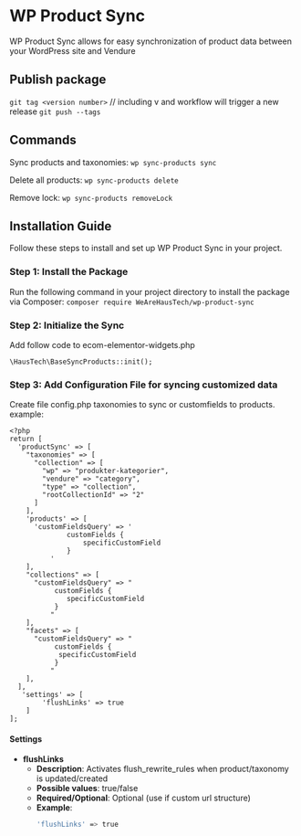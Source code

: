 # WP Product Sync

WP Product Sync allows for easy synchronization of product data between your WordPress site and Vendure

## Publish package

`git tag <version number>` // including v and workflow will trigger a new release
`git push --tags`


## Commands

Sync products and taxonomies:
`wp sync-products sync`

Delete all products:
`wp sync-products delete`

Remove lock:
`wp sync-products removeLock`

## Installation Guide

Follow these steps to install and set up WP Product Sync in your project.

### Step 1: Install the Package

Run the following command in your project directory to install the package via Composer:
`composer require WeAreHausTech/wp-product-sync`

### Step 2: Initialize the Sync

Add follow code to ecom-elementor-widgets.php

```
\HausTech\BaseSyncProducts::init();
```

### Step 3: Add Configuration File for syncing customized data

Create file config.php taxonomies to sync or customfields to products.
example:

```
<?php
return [
  'productSync' => [
    "taxonomies" => [
      "collection" => [
        "wp" => "produkter-kategorier",
        "vendure" => "category",
        "type" => "collection",
        "rootCollectionId" => "2"
      ]
    ],
    'products' => [
      'customFieldsQuery' => '
              customFields {
                  specificCustomField
              }
          '
    ],
    "collections" => [
      "customFieldsQuery" => "
           customFields {
              specificCustomField
           }
          "
    ],
    "facets" => [
      "customFieldsQuery" => "
           customFields {
            specificCustomField
           }
          "
    ],
  ], 
   'settings' => [
        'flushLinks' => true
    ]
];
```

#### Settings

- **flushLinks**
  - **Description**: Activates flush_rewrite_rules when product/taxonomy is updated/created
  - **Possible values**: true/false
  - **Required/Optional**: Optional (use if custom url structure)
  - **Example**:
    ```bash
    'flushLinks' => true
    ```